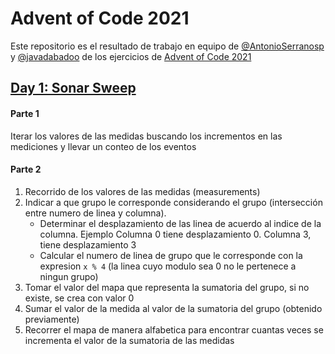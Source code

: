 # Advent of Code 2021

Este repositorio es el resultado de trabajo en equipo de [@AntonioSerranosp](https://github.com/AntonioSerranosp) y [@javadabadoo](https://github.com/javadabadoo) de los ejercicios de [Advent of Code 2021](https://adventofcode.com/2021/)

## [Day 1: Sonar Sweep](https://adventofcode.com/2021/day/1)

#### Parte 1
Iterar los valores de las medidas buscando los incrementos en las mediciones y llevar un conteo de los eventos

#### Parte 2
1. Recorrido de los valores de las medidas (measurements)
2. Indicar a que grupo le corresponde considerando el grupo (intersección entre numero de linea y columna).
    - Determinar el desplazamiento de las linea de acuerdo al indice de la columna. Ejemplo Columna 0 tiene desplazamiento 0. Columna 3, tiene desplazamiento 3
    - Calcular el numero de linea de grupo que le corresponde con la expresion `x % 4` (la linea cuyo modulo sea 0 no le pertenece a ningun grupo)
3. Tomar el valor del mapa que representa la sumatoria del grupo, si no existe, se crea con valor 0
4. Sumar el valor de la medida al valor de la sumatoria del grupo (obtenido previamente)
5. Recorrer el mapa de manera alfabetica para encontrar cuantas veces se incrementa el valor de la sumatoria de las medidas